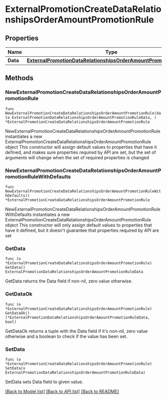 # ExternalPromotionCreateDataRelationshipsOrderAmountPromotionRule

## Properties

Name | Type | Description | Notes
------------ | ------------- | ------------- | -------------
**Data** | [**ExternalPromotionDataRelationshipsOrderAmountPromotionRuleData**](ExternalPromotionDataRelationshipsOrderAmountPromotionRuleData.md) |  | 

## Methods

### NewExternalPromotionCreateDataRelationshipsOrderAmountPromotionRule

`func NewExternalPromotionCreateDataRelationshipsOrderAmountPromotionRule(data ExternalPromotionDataRelationshipsOrderAmountPromotionRuleData, ) *ExternalPromotionCreateDataRelationshipsOrderAmountPromotionRule`

NewExternalPromotionCreateDataRelationshipsOrderAmountPromotionRule instantiates a new ExternalPromotionCreateDataRelationshipsOrderAmountPromotionRule object
This constructor will assign default values to properties that have it defined,
and makes sure properties required by API are set, but the set of arguments
will change when the set of required properties is changed

### NewExternalPromotionCreateDataRelationshipsOrderAmountPromotionRuleWithDefaults

`func NewExternalPromotionCreateDataRelationshipsOrderAmountPromotionRuleWithDefaults() *ExternalPromotionCreateDataRelationshipsOrderAmountPromotionRule`

NewExternalPromotionCreateDataRelationshipsOrderAmountPromotionRuleWithDefaults instantiates a new ExternalPromotionCreateDataRelationshipsOrderAmountPromotionRule object
This constructor will only assign default values to properties that have it defined,
but it doesn't guarantee that properties required by API are set

### GetData

`func (o *ExternalPromotionCreateDataRelationshipsOrderAmountPromotionRule) GetData() ExternalPromotionDataRelationshipsOrderAmountPromotionRuleData`

GetData returns the Data field if non-nil, zero value otherwise.

### GetDataOk

`func (o *ExternalPromotionCreateDataRelationshipsOrderAmountPromotionRule) GetDataOk() (*ExternalPromotionDataRelationshipsOrderAmountPromotionRuleData, bool)`

GetDataOk returns a tuple with the Data field if it's non-nil, zero value otherwise
and a boolean to check if the value has been set.

### SetData

`func (o *ExternalPromotionCreateDataRelationshipsOrderAmountPromotionRule) SetData(v ExternalPromotionDataRelationshipsOrderAmountPromotionRuleData)`

SetData sets Data field to given value.



[[Back to Model list]](../README.md#documentation-for-models) [[Back to API list]](../README.md#documentation-for-api-endpoints) [[Back to README]](../README.md)


